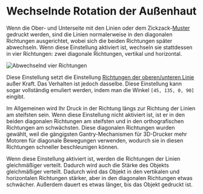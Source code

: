 Wechselnde Rotation der Außenhaut
====
Wenn die Ober- und Unterseite mit den Linien oder dem Zickzack-[Muster](../top_bottom/top_bottom_pattern.md) gedruckt werden, sind die Linien normalerweise in den diagonalen Richtungen ausgerichtet, wobei sich die beiden Richtungen später abwechseln. Wenn diese Einstellung aktiviert ist, wechseln sie stattdessen in vier Richtungen: zwei diagonale Richtungen, vertikal und horizontal.

![Abwechselnd vier Richtungen](../../../articles/images/skin_alternate_rotation.gif)

Diese Einstellung setzt die Einstellung [Richtungen der oberen/unteren Linie](../top_bottom/skin_angles.md) außer Kraft. Das Verhalten ist jedoch dasselbe. Diese Einstellung kann sogar vollständig emuliert werden, indem man die Winkel `[45, 135, 0, 90]` eingibt.

Im Allgemeinen wird Ihr Druck in der Richtung längs zur Richtung der Linien am steifsten sein. Wenn diese Einstellung nicht aktiviert ist, ist er in den beiden diagonalen Richtungen am steifsten und in den orthografischen Richtungen am schwächsten. Diese diagonalen Richtungen wurden gewählt, weil die gängigsten Gantry-Mechanismen für 3D-Drucker mehr Motoren für diagonale Bewegungen verwenden, wodurch sie in diesen Richtungen schneller beschleunigen können.

Wenn diese Einstellung aktiviert ist, werden die Richtungen der Linien gleichmäßiger verteilt. Dadurch wird auch die Stärke des Objekts gleichmäßiger verteilt. Dadurch wird das Objekt in den vertikalen und horizontalen Richtungen stärker, aber in den diagonalen Richtungen etwas schwächer. Außerdem dauert es etwas länger, bis das Objekt gedruckt ist.